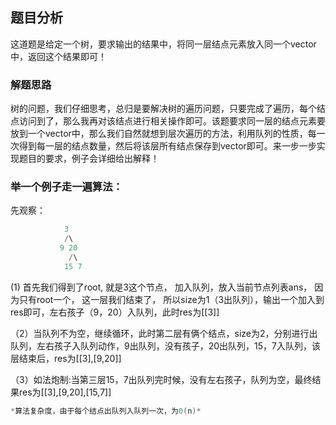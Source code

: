 ## 题目分析
这道题是给定一个树，要求输出的结果中，将同一层结点元素放入同一个vector中，返回这个结果即可！

### 解题思路
树的问题，我们仔细思考，总归是要解决树的遍历问题，只要完成了遍历，每个结点访问到了，那么我再对该结点进行相关操作即可。该题要求同一层的结点元素要放到一个vector中，那么我们自然就想到层次遍历的方法，利用队列的性质，每一次得到每一层的结点数量，然后将该层所有结点保存到vector即可。来一步一步实现题目的要求，例子会详细给出解释！

### 举一个例子走一遍算法：
先观察：
```cpp
            3
            /\
           9 20
             /\
            15 7
```
 (1) 首先我们得到了root, 就是3这个节点， 加入队列，放入当前节点列表ans， 因为只有root一个， 这一层我们结束了， 所以size为1（3出队列），输出一个加入到res即可，左右孩子（9，20）入队列，此时res为[[3]]

（2）当队列不为空，继续循环，此时第二层有俩个结点，size为2，分别进行出队列，左右孩子入队列动作，9出队列，没有孩子，20出队列，15，7入队列，该层结束后，res为[[3],[9,20]]

（3）如法炮制:当第三层15，7出队列完时候，没有左右孩子，队列为空，最终结果res为[[3],[9,20],[15,7]]
```cpp
*算法复杂度，由于每个结点出队列入队列一次，为0(n)*
```



